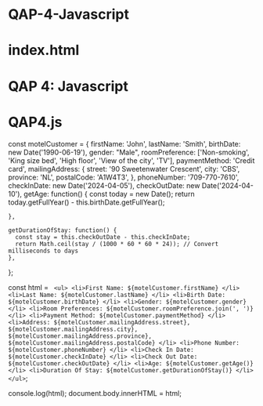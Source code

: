 # QAP-4-Javascript

# index.html

<!DOCTYPE html>
<html lang="en">
<head>
  <meta charset="UTF-8">
  <meta http-equiv="X-UA-Compatible" content="IE=edge">
  <meta name="viewport" content="width=device-width, initial-scale=1.0">
  <title>QAP4: Javascript</title>
</head>
<body>
  <h1>QAP 4: Javascript</h1>


  <script src="QAP4.js"></script>


</body>
</html>



# QAP4.js

const motelCustomer = {
    firstName: 'John',
    lastName: 'Smith',
    birthDate: new Date('1990-06-19'),
    gender: "Male",
    roomPreference: ['Non-smoking', 'King size bed', 'High floor', 'View of the city', 'TV'],
    paymentMethod: 'Credit card',
    mailingAddress: {
      street: '90 Sweetenwater Crescent',
      city: 'CBS',
      province: 'NL',
      postalCode: 'A1W4T3',
    },
    phoneNumber: '709-770-7610',
    checkInDate: new Date('2024-04-05'),
    checkOutDate: new Date('2024-04-10'),
    getAge: function() {
      const today = new Date();
      return today.getFullYear() - this.birthDate.getFullYear();
   
    },
    
    getDurationOfStay: function() {
      const stay = this.checkOutDate - this.checkInDate;
      return Math.ceil(stay / (1000 * 60 * 60 * 24)); // Convert milliseconds to days
    },
  };
  
  const html = `
    <ul>
      <li>First Name: ${motelCustomer.firstName} </li>
      <li>Last Name: ${motelCustomer.lastName} </li>
      <li>Birth Date: ${motelCustomer.birthDate} </li>
      <li>Gender: ${motelCustomer.gender} </li>
      <li>Room Preferences: ${motelCustomer.roomPreference.join(', ')} </li>
      <li>Payment Method: ${motelCustomer.paymentMethod} </li>
      <li>Address: ${motelCustomer.mailingAddress.street}, ${motelCustomer.mailingAddress.city}, ${motelCustomer.mailingAddress.province}, ${motelCustomer.mailingAddress.postalCode} </li>
      <li>Phone Number: ${motelCustomer.phoneNumber} </li>
      <li>Check In Date: ${motelCustomer.checkInDate} </li>
      <li>Check Out Date: ${motelCustomer.checkOutDate} </li>
      <li>Age: ${motelCustomer.getAge()} </li>
      <li>Duration Of Stay: ${motelCustomer.getDurationOfStay()} </li>
    </ul>`;
  
  console.log(html);
  document.body.innerHTML = html;
  
  
